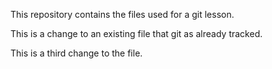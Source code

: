 This repository contains the files used for a git lesson.

This is a change to an existing file that git as already tracked.

This is a third change to the file.
